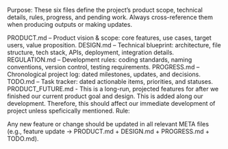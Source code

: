 Purpose: These six files define the project’s product scope, technical details, rules, progress, and pending work. Always cross-reference them when producing outputs or making updates.

PRODUCT.md – Product vision & scope: core features, use cases, target users, value proposition.
DESIGN.md – Technical blueprint: architecture, file structure, tech stack, APIs, deployment, integration details.
REGULATION.md – Development rules: coding standards, naming conventions, version control, testing requirements.
PROGRESS.md – Chronological project log: dated milestones, updates, and decisions.
TODO.md – Task tracker: dated actionable items, priorities, and statuses.
PRODUCT_FUTURE.md - This is a long-run, projected features for after we finished our current product goal and design. This is added along our development. Therefore, this should affect our immediate development of project unless speficically mentioned.
Rule:

Any new feature or change should be updated in all relevant META files (e.g., feature update → PRODUCT.md + DESIGN.md + PROGRESS.md + TODO.md).